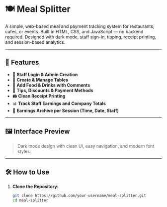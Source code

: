 # 🍽️ Meal Splitter

A simple, web-based meal and payment tracking system for restaurants, cafes, or events. Built in HTML, CSS, and JavaScript — no backend required. Designed with dark mode, staff sign-in, tipping, receipt printing, and session-based analytics.

---

## 🚀 Features

- 🔐 **Staff Login & Admin Creation**
- 🧾 **Create & Manage Tables**
- 🍔 **Add Food & Drinks with Comments**
- 💸 **Tips, Discounts & Payment Methods**
- 🖨️ **Clean Receipt Printing**
- 📊 **Track Staff Earnings and Company Totals**
- 💼 **Earnings Archive per Session (Time, Date, Staff)**

---

## 🖼️ Interface Preview

> Dark mode design with clean UI, easy navigation, and modern font styles.

---

## 🛠️ How to Use

1. **Clone the Repository:**

   ```bash
   git clone https://github.com/your-username/meal-splitter.git
   cd meal-splitter
